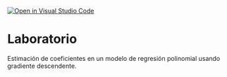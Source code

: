 [![Open in Visual Studio Code](https://classroom.github.com/assets/open-in-vscode-718a45dd9cf7e7f842a935f5ebbe5719a5e09af4491e668f4dbf3b35d5cca122.svg)](https://classroom.github.com/online_ide?assignment_repo_id=12946601&assignment_repo_type=AssignmentRepo)
# Laboratorio

Estimación de coeficientes en un modelo de regresión polinomial usando gradiente descendente.
